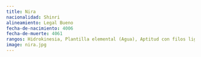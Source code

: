 ```yaml
---
title: Nira
nacionalidad: Shinri
alineamiento: Legal Bueno
fecha-de-nacimiento: 4006
fecha-de-muerte: 4061
rangos: Hidrokinesia, Plantilla elemental (Agua), Aptitud con filos ligeros, Aptitud con armaduras
image: nira.jpg
---
```



